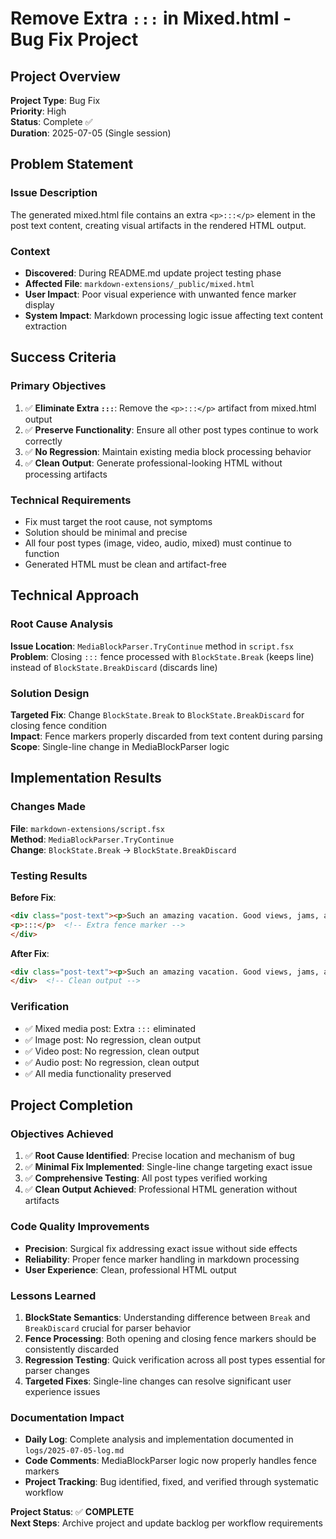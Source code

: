 # Remove Extra `:::` in Mixed.html - Bug Fix Project

## Project Overview

**Project Type**: Bug Fix  
**Priority**: High  
**Status**: Complete ✅  
**Duration**: 2025-07-05 (Single session)

## Problem Statement

### Issue Description
The generated mixed.html file contains an extra `<p>:::</p>` element in the post text content, creating visual artifacts in the rendered HTML output.

### Context
- **Discovered**: During README.md update project testing phase
- **Affected File**: `markdown-extensions/_public/mixed.html`
- **User Impact**: Poor visual experience with unwanted fence marker display
- **System Impact**: Markdown processing logic issue affecting text content extraction

## Success Criteria

### Primary Objectives
1. ✅ **Eliminate Extra `:::`**: Remove the `<p>:::</p>` artifact from mixed.html output
2. ✅ **Preserve Functionality**: Ensure all other post types continue to work correctly  
3. ✅ **No Regression**: Maintain existing media block processing behavior
4. ✅ **Clean Output**: Generate professional-looking HTML without processing artifacts

### Technical Requirements
- Fix must target the root cause, not symptoms
- Solution should be minimal and precise
- All four post types (image, video, audio, mixed) must continue to function
- Generated HTML must be clean and artifact-free

## Technical Approach

### Root Cause Analysis
**Issue Location**: `MediaBlockParser.TryContinue` method in `script.fsx`  
**Problem**: Closing `:::` fence processed with `BlockState.Break` (keeps line) instead of `BlockState.BreakDiscard` (discards line)

### Solution Design
**Targeted Fix**: Change `BlockState.Break` to `BlockState.BreakDiscard` for closing fence condition  
**Impact**: Fence markers properly discarded from text content during parsing  
**Scope**: Single-line change in MediaBlockParser logic

## Implementation Results

### Changes Made
**File**: `markdown-extensions/script.fsx`  
**Method**: `MediaBlockParser.TryContinue`  
**Change**: `BlockState.Break` → `BlockState.BreakDiscard`

### Testing Results
**Before Fix**:
```html
<div class="post-text"><p>Such an amazing vacation. Good views, jams, and flicks.</p>
<p>:::</p>  <!-- Extra fence marker -->
</div>
```

**After Fix**:
```html
<div class="post-text"><p>Such an amazing vacation. Good views, jams, and flicks.</p>
</div>  <!-- Clean output -->
```

### Verification
- ✅ Mixed media post: Extra `:::` eliminated
- ✅ Image post: No regression, clean output
- ✅ Video post: No regression, clean output  
- ✅ Audio post: No regression, clean output
- ✅ All media functionality preserved

## Project Completion

### Objectives Achieved
1. ✅ **Root Cause Identified**: Precise location and mechanism of bug
2. ✅ **Minimal Fix Implemented**: Single-line change targeting exact issue
3. ✅ **Comprehensive Testing**: All post types verified working
4. ✅ **Clean Output Achieved**: Professional HTML generation without artifacts

### Code Quality Improvements
- **Precision**: Surgical fix addressing exact issue without side effects
- **Reliability**: Proper fence marker handling in markdown processing
- **User Experience**: Clean, professional HTML output

### Lessons Learned
1. **BlockState Semantics**: Understanding difference between `Break` and `BreakDiscard` crucial for parser behavior
2. **Fence Processing**: Both opening and closing fence markers should be consistently discarded
3. **Regression Testing**: Quick verification across all post types essential for parser changes
4. **Targeted Fixes**: Single-line changes can resolve significant user experience issues

### Documentation Impact
- **Daily Log**: Complete analysis and implementation documented in `logs/2025-07-05-log.md`
- **Code Comments**: MediaBlockParser logic now properly handles fence markers
- **Project Tracking**: Bug identified, fixed, and verified through systematic workflow

**Project Status**: ✅ **COMPLETE**  
**Next Steps**: Archive project and update backlog per workflow requirements
